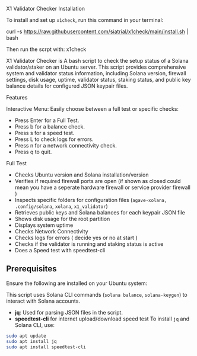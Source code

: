 X1 Validator Checker Installation

To install and set up `x1check`, run this command in your terminal:

curl -s https://raw.githubusercontent.com/siatrial/x1check/main/install.sh | bash


Then run the scrpt with: x1check

X1 Validator Checker is
A bash script to check the setup status of a Solana validator/staker on an Ubuntu server. 
This script provides comprehensive system and validator status information, 
including Solana version, firewall settings, disk usage, uptime, 
validator status, staking status, and public key balance details for configured JSON keypair files.

Features

Interactive Menu: Easily choose between a full test or specific checks:
- Press Enter for a Full Test.
- Press b for a balance check.
- Press s for a speed test.
- Press L to check logs for errors.
- Press n for a network connectivity check.
- Press q to quit.

Full Test
- Checks Ubuntu version and Solana installation/version
- Verifies if required firewall ports are open (if shown as closed could mean you have a seperate hardware firewall or service provider firewall )
- Inspects specific folders for configuration files (`agave-xolana, .config/solana`, `xolana`, `x1_validator`)
- Retrieves public keys and Solana balances for each keypair JSON file
- Shows disk usage for the root partition
- Displays system uptime
- Checks Network Connectivity
- Checks logs for errors ( decide yes or no at start )
- Checks if the validator is running and staking status is active
- Does a Speed test with speedtest-cli

## Prerequisites

Ensure the following are installed on your Ubuntu system:

This script uses Solana CLI commands (`solana balance`, `solana-keygen`) to interact with Solana accounts.
- **jq**: Used for parsing JSON files in the script.
- **speedtest-cli** for internet upload/download speed test
To install `jq` and Solana CLI, use:
```bash
sudo apt update
sudo apt install jq
sudo apt install speedtest-cli
